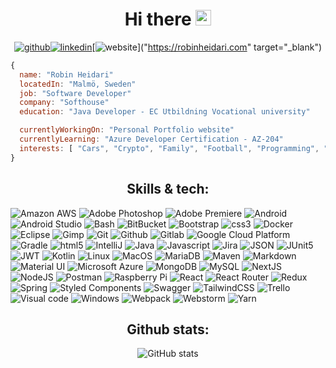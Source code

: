 <div align="center">
  
  # Hi there <img src="https://media.giphy.com/media/hvRJCLFzcasrR4ia7z/giphy.gif" width="25px">
  [<img src='https://img.shields.io/badge/-Github-181717?style=flat-square&logo=github&logoColor=white' alt='github'>](https://github.com/misterZink)[<img src='https://img.shields.io/badge/-LinkedIn-0A66C2?style=flat-square&logo=linkedin&logoColor=white' alt='linkedin'>](https://www.linkedin.com/in/robin-heidari/)[<img src='https://img.shields.io/badge/-RobinHeidari.com-FB542B?style=flat-square&logo=brave&logoColor=white' alt='website'>]("https://robinheidari.com" target="_blank") 

</div>
  
```js
{
  name: "Robin Heidari"
  locatedIn: "Malmö, Sweden"
  job: "Software Developer"
  company: "Softhouse"
  education: "Java Developer - EC Utbildning Vocational university" 

  currentlyWorkingOn: "Personal Portfolio website"
  currentlyLearning: "Azure Developer Certification - AZ-204"
  interests: [ "Cars", "Crypto", "Family", "Football", "Programming", "Tech" ]
}
```

<div align="center">
  
  ## Skills & tech: 
  
</div>

  <p>
  <img alt="Amazon AWS" src="https://img.shields.io/badge/-Amazon AWS-232F3E?style=flat-square&logo=amazonaws&logoColor=white" />
  <img alt="Adobe Photoshop" src="https://img.shields.io/badge/-Adobe Photoshop-31A8FF?style=flat-square&logo=adobephotoshop&logoColor=white" />
  <img alt="Adobe Premiere" src="https://img.shields.io/badge/-Adobe Premiere-9999FF?style=flat-square&logo=adobepremierepro&logoColor=white" />
  <img alt="Android" src="https://img.shields.io/badge/-Android Development-3DDC84?style=flat-square&logo=android&logoColor=white" />
  <img alt="Android Studio" src="https://img.shields.io/badge/-Android Studio-3DDC84?style=flat-square&logo=androidstudio&logoColor=white" />
  <img alt="Bash" src="https://img.shields.io/badge/-Bash-4EAA25?style=flat-square&logo=gnubash&logoColor=white" />
  <img alt="BitBucket" src="https://img.shields.io/badge/-Bitbucket-0052CC?style=flat-square&logo=bitbucket&logoColor=white" />
  <img alt="Bootstrap" src="https://img.shields.io/badge/-Bootstrap-7952B3?style=flat-square&logo=bootstrap&logoColor=white" />
  <img alt="css3" src="https://img.shields.io/badge/-CSS3-1572B6?style=flat-square&logo=css3&logoColor=white" />
  <img alt="Docker" src="https://img.shields.io/badge/-Docker-46a2f1?style=flat-square&logo=docker&logoColor=white" />
  <img alt="Eclipse" src="https://img.shields.io/badge/-Eclipse-2C2255?style=flat-square&logo=eclipseide&logoColor=white" />
  <img alt="Gimp" src="https://img.shields.io/badge/-GIMP-5C5543?style=flat-square&logo=gimp&logoColor=white" />
  <img alt="Git" src="https://img.shields.io/badge/-GIT-F05032?style=flat-square&logo=git&logoColor=white" />
  <img alt="Github" src="https://img.shields.io/badge/-Github-181717?style=flat-square&logo=github&logoColor=white" />
  <img alt="Gitlab" src="https://img.shields.io/badge/-Gitlab-FCA121?style=flat-square&logo=gitlab&logoColor=white" />
  <img alt="Google Cloud Platform" src="https://img.shields.io/badge/-Google_Cloud_Platform-1a73e8?style=flat-square&logo=google-cloud&logoColor=white"/>
  <img alt="Gradle" src="https://img.shields.io/badge/-Gradle-02303A?style=flat-square&logo=gradle&logoColor=white" />  
  <img alt="html5" src="https://img.shields.io/badge/-HTML5-E34F26?style=flat-square&logo=html5&logoColor=white" />
  <img alt="IntelliJ" src="https://img.shields.io/badge/-IntelliJ-000000?style=flat-square&logo=intellijidea&logoColor=white" />
  <img alt="Java" src="https://img.shields.io/badge/-Java-007396?style=flat-square&logo=java&logoColor=white" />
  <img alt="Javascript" src="https://img.shields.io/badge/-Javascript-F7DF1E?style=flat-square&logo=javascript&logoColor=white" />
  <img alt="Jira" src="https://img.shields.io/badge/-Jira-0052CC?style=flat-square&logo=jira&logoColor=white" />
  <img alt="JSON" src="https://img.shields.io/badge/-JSON-000000?style=flat-square&logo=json&logoColor=white" />
  <img alt="JUnit5" src="https://img.shields.io/badge/-JUnit5-25A162?style=flat-square&logo=junit5&logoColor=white" />
  <img alt="JWT" src="https://img.shields.io/badge/-JWT-000000?style=flat-square&logo=jsonwebtokens&logoColor=white" />
  <img alt="Kotlin" src="https://img.shields.io/badge/-Kotlin-7F52FF?style=flat-square&logo=kotlin&logoColor=white" />
  <img alt="Linux" src="https://img.shields.io/badge/-Linux-FCC624?style=flat-square&logo=linux&logoColor=white" />
  <img alt="MacOS" src="https://img.shields.io/badge/-MacOS-000000?style=flat-square&logo=macos&logoColor=white" />
  <img alt="MariaDB" src="https://img.shields.io/badge/-MariaDB-003545?style=flat-square&logo=mariadb&logoColor=white" />
  <img alt="Maven" src="https://img.shields.io/badge/-Maven-C71A36?style=flat-square&logo=apachemaven&logoColor=white" />
  <img alt="Markdown" src="https://img.shields.io/badge/-Markdown-000000?style=flat-square&logo=markdown&logoColor=white" />
  <img alt="Material UI" src="https://img.shields.io/badge/-Material UI-007FFF?style=flat-square&logo=mui&logoColor=white" />
  <img alt="Microsoft Azure" src="https://img.shields.io/badge/-Microsoft Azure-0078D4?style=flat-square&logo=microsoftazure&logoColor=white" />
  <img alt="MongoDB" src="https://img.shields.io/badge/-MongoDB-13aa52?style=flat-square&logo=mongodb&logoColor=white" />
  <img alt="MySQL" src="https://img.shields.io/badge/-MySQL-4479A1?style=flat-square&logo=mysql&logoColor=white" />
  <img alt="NextJS" src="https://img.shields.io/badge/-NextJS-000000?style=flat-square&logo=next.js&logoColor=white" />
  <img alt="NodeJS" src="https://img.shields.io/badge/-NodeJS-339933?style=flat-square&logo=node.js&logoColor=white" />
  <img alt="Postman" src="https://img.shields.io/badge/-Postman-FF6C37?style=flat-square&logo=postman&logoColor=white" />
  <img alt="Raspberry Pi" src="https://img.shields.io/badge/-Raspberry Pi-A22846?style=flat-square&logo=raspberrypi&logoColor=white" />
  <img alt="React" src="https://img.shields.io/badge/-React-45b8d8?style=flat-square&logo=react&logoColor=white" />
  <img alt="React Router" src="https://img.shields.io/badge/-React Router-CA4245?style=flat-square&logo=reactrouter&logoColor=white" />
  <img alt="Redux" src="https://img.shields.io/badge/-Redux-764ABC?style=flat-square&logo=redux&logoColor=white" />
  <img alt="Spring" src="https://img.shields.io/badge/-Spring-6DB33F?style=flat-square&logo=spring&logoColor=white" />
  <img alt="Styled Components" src="https://img.shields.io/badge/-StyledComponents-DB7093?style=flat-square&logo=styled-components&logoColor=white" />
  <img alt="Swagger" src="https://img.shields.io/badge/-Swagger-85EA2D?style=flat-square&logo=swagger&logoColor=white" />
  <img alt="TailwindCSS" src="https://img.shields.io/badge/-Tailwind CSS-06B6D4?style=flat-square&logo=tailwindcss&logoColor=white" />
  <img alt="Trello" src="https://img.shields.io/badge/-Trello-0052CC?style=flat-square&logo=trello&logoColor=white" />
  <img alt="Visual code" src="https://img.shields.io/badge/-Visual Studio Code-007ACC?style=flat-square&logo=visualstudiocode&logoColor=white" />
  <img alt="Windows" src="https://img.shields.io/badge/-Windows-0078D6?style=flat-square&logo=windows&logoColor=white" />
  <img alt="Webpack" src="https://img.shields.io/badge/-Webpack-8DD6F9?style=flat-square&logo=webpack&logoColor=white" />
  <img alt="Webstorm" src="https://img.shields.io/badge/-Webstorm-000000?style=flat-square&logo=webstorm&logoColor=white" />
  <img alt="Yarn" src="https://img.shields.io/badge/-Yarn-2C8EBB?style=flat-square&logo=yarn&logoColor=white" />
</p>

<div align="center">
  
## Github stats:
![GitHub stats](https://github-readme-stats.vercel.app/api?username=misterZink&show_icons=true&theme=github_dark)  
  
</div>

